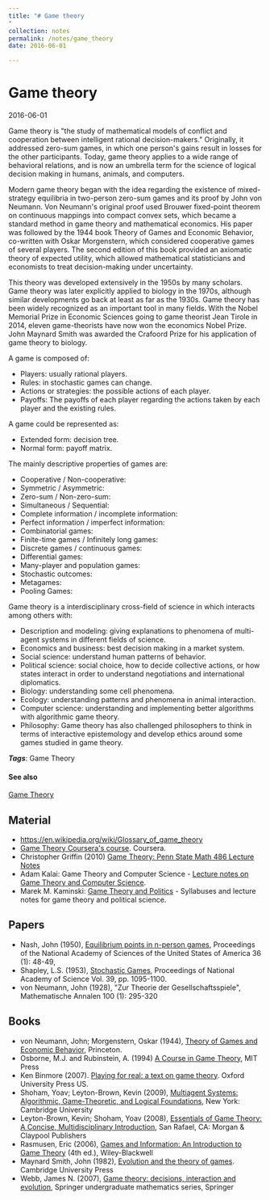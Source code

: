 ```yaml
---
title: "# Game theory
"
collection: notes
permalink: /notes/game_theory
date: 2016-06-01

---
```


# Game theory

2016-06-01

Game theory is "the study of mathematical models of conflict and cooperation between intelligent rational decision-makers." Originally, it addressed zero-sum games, in which one person's gains result in losses for the other participants. Today, game theory applies to a wide range of behavioral relations, and is now an umbrella term for the science of logical decision making in humans, animals, and computers.

Modern game theory began with the idea regarding the existence of mixed-strategy equilibria in two-person zero-sum games and its proof by John von Neumann. Von Neumann's original proof used Brouwer fixed-point theorem on continuous mappings into compact convex sets, which became a standard method in game theory and mathematical economics. His paper was followed by the 1944 book Theory of Games and Economic Behavior, co-written with Oskar Morgenstern, which considered cooperative games of several players. The second edition of this book provided an axiomatic theory of expected utility, which allowed mathematical statisticians and economists to treat decision-making under uncertainty.

This theory was developed extensively in the 1950s by many scholars. Game theory was later explicitly applied to biology in the 1970s, although similar developments go back at least as far as the 1930s. Game theory has been widely recognized as an important tool in many fields. With the Nobel Memorial Prize in Economic Sciences going to game theorist Jean Tirole in 2014, eleven game-theorists have now won the economics Nobel Prize. John Maynard Smith was awarded the Crafoord Prize for his application of game theory to biology.

A game is composed of:
* Players: usually rational players.
* Rules: in stochastic games can change.
* Actions or strategies: the possible actions of each player.
* Payoffs: The payoffs of each player regarding the actions taken by each player and the existing rules.

A game could be represented as:
* Extended form: decision tree.
* Normal form: payoff matrix.

The mainly descriptive properties of games are:
* Cooperative / Non-cooperative: 
* Symmetric / Asymmetric: 
* Zero-sum / Non-zero-sum: 
* Simultaneous / Sequential: 
* Complete information / incomplete information: 
* Perfect information / imperfect information: 
* Combinatorial games: 
* Finite-time games / Infinitely long games:
* Discrete games / continuous games:
* Differential games: 
* Many-player and population games: 
* Stochastic outcomes:
* Metagames: 
* Pooling Games:


Game theory is a interdisciplinary cross-field of science in which interacts among others with:
* Description and modeling: giving explanations to phenomena of multi-agent systems in different fields of science.
* Economics and business: best decision making in a market system.
* Social science: understand human patterns of behavior.
* Political science: social choice, how to decide collective actions, or how states interact in order to understand negotiations and international diplomatics.
* Biology: understanding some cell phenomena.
* Ecology: understanding patterns and phenomena in animal interaction.
* Computer science: understanding and implementing better algorithms with algorithmic game theory.
* Philosophy: Game theory has also challenged philosophers to think in terms of interactive epistemology and develop ethics around some games studied in game theory.

***Tags***: Game Theory

#### See also
[Game Theory](/notes/game_theory)

## Material
* https://en.wikipedia.org/wiki/Glossary_of_game_theory
* [Game Theory Coursera's course](https://www.coursera.org/course/gametheory). Coursera.
* Christopher Griffin (2010) [Game Theory: Penn State Math 486 Lecture Notes](http://www.personal.psu.edu/cxg286/Math486.pdf)
* Adam Kalai: Game Theory and Computer Science - [Lecture notes on Game Theory and Computer Science](https://wiki.cc.gatech.edu/theory/index.php/CS_8803_-_Game_Theory_and_Computer_Science._Spring_2008).
* Marek M. Kaminski: [Game Theory and Politics](https://webfiles.uci.edu/mkaminsk/www/courses.html) - Syllabuses and lecture notes for game theory and political science.

## Papers
* Nash, John (1950), [Equilibrium points in n-person games](http://www.calpoly.edu/~aamendes/GTweb/Nash.pdf), Proceedings of the National Academy of Sciences of the United States of America 36 (1): 48-49,
* Shapley, L.S. (1953), [Stochastic Games](http://www.pnas.org/content/39/10/1095.full), Proceedings of National Academy of Science Vol. 39, pp. 1095-1100.
* von Neumann, John (1928), "Zur Theorie der Gesellschaftsspiele", Mathematische Annalen 100 (1): 295-320

## Books
* von Neumann, John; Morgenstern, Oskar (1944), [Theory of Games and Economic Behavior](https://www.goodreads.com/book/show/483055.Theory_of_Games_and_Economic_Behavior), Princeton.
* Osborne, M.J. and Rubinstein, A. (1994) [A Course in Game Theory](https://www.goodreads.com/book/show/232813.A_course_in_Game_Theory), MIT Press
* Ken Binmore (2007). [Playing for real: a text on game theory](https://www.goodreads.com/book/show/456183.Playing_for_Real). Oxford University Press US.
* Shoham, Yoav; Leyton-Brown, Kevin (2009), [Multiagent Systems: Algorithmic, Game-Theoretic, and Logical Foundations](https://www.goodreads.com/book/show/5241622-multiagent-systems), New York: Cambridge University
* Leyton-Brown, Kevin; Shoham, Yoav (2008), [Essentials of Game Theory: A Concise, Multidisciplinary Introduction](https://www.goodreads.com/book/show/4253377-essentials-of-game-theory), San Rafael, CA: Morgan & Claypool Publishers
* Rasmusen, Eric (2006), [Games and Information: An Introduction to Game Theory](https://www.goodreads.com/book/show/770962.Games_and_Information) (4th ed.), Wiley-Blackwell
* Maynard Smith, John (1982), [Evolution and the theory of games](https://www.goodreads.com/book/show/41862.Evolution_and_the_Theory_of_Games). Cambridge University Press
* Webb, James N. (2007), [Game theory: decisions, interaction and evolution](https://www.goodreads.com/book/show/770924.Game_Theory), Springer undergraduate mathematics series, Springer


